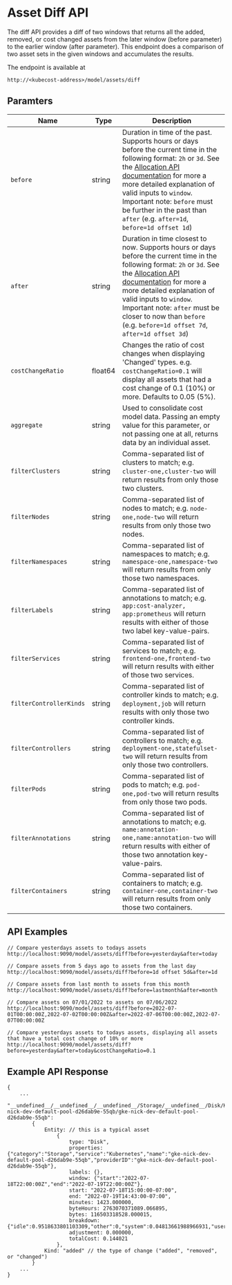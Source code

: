 Asset Diff API
====================================

The diff API provides a diff of two windows that returns all the added, removed, or cost changed assets from the later window (before parameter) to the earlier window (after parameter). This endpoint does a comparison of two asset sets in the given windows and accumulates the results.

The endpoint is available at
```
http://<kubecost-address>/model/assets/diff
```

## Paramters
| Name | Type | Description |
|------|------|-------------|
| `before` | string | Duration in time of the past. Supports hours or days before the current time in the following format: `2h` or `3d`. See the [Allocation API documentation](/allocation.md#querying) for more a more detailed explanation of valid inputs to `window`. Important note: `before` must be further in the past than `after` (e.g. `after=1d`, `before=1d offset 1d`) |
| `after` | string | Duration in time closest to now. Supports hours or days before the current time in the following format: `2h` or `3d`. See the [Allocation API documentation](/allocation.md#querying) for more a more detailed explanation of valid inputs to `window`. Important note: `after` must be closer to now than `before` (e.g. `before=1d offset 7d`, `after=1d offset 3d`) |
| `costChangeRatio` | float64 | Changes the ratio of cost changes when displaying 'Changed' types. e.g. `costChangeRatio=0.1` will display all assets that had a cost change of 0.1 (10%) or more. Defaults to 0.05 (5%). |
| `aggregate` | string | Used to consolidate cost model data. Passing an empty value for this parameter, or not passing one at all, returns data by an individual asset. |
| `filterClusters` | string | Comma-separated list of clusters to match; e.g. `cluster-one,cluster-two` will return results from only those two clusters. |
| `filterNodes` | string | Comma-separated list of nodes to match; e.g. `node-one,node-two` will return results from only those two nodes. |
| `filterNamespaces` | string | Comma-separated list of namespaces to match; e.g. `namespace-one,namespace-two` will return results from only those two namespaces. |
| `filterLabels` | string | Comma-separated list of annotations to match; e.g. `app:cost-analyzer, app:prometheus` will return results with either of those two label key-value-pairs. |
| `filterServices` | string | Comma-separated list of services to match; e.g. `frontend-one,frontend-two` will return results with either of those two services. |
| `filterControllerKinds` | string | Comma-separated list of controller kinds to match; e.g. `deployment,job` will return results with only those two controller kinds. |
| `filterControllers` | string | Comma-separated list of controllers to match; e.g. `deployment-one,statefulset-two` will return results from only those two controllers. |
| `filterPods` | string | Comma-separated list of pods to match; e.g. `pod-one,pod-two` will return results from only those two pods. |
| `filterAnnotations` | string | Comma-separated list of annotations to match; e.g. `name:annotation-one,name:annotation-two` will return results with either of those two annotation key-value-pairs. |
| `filterContainers` | string | Comma-separated list of containers to match; e.g. `container-one,container-two` will return results from only those two containers. |

## API Examples

```
// Compare yesterdays assets to todays assets
http://localhost:9090/model/assets/diff?before=yesterday&after=today

// Compare assets from 5 days ago to assets from the last day
http://localhost:9090/model/assets/diff?before=1d offset 5d&after=1d

// Compare assets from last month to assets from this month
http://localhost:9090/model/assets/diff?before=lastmonth&after=month

// Compare assets on 07/01/2022 to assets on 07/06/2022
http://localhost:9090/model/assets/diff?before=2022-07-01T00:00:00Z,2022-07-02T00:00:00Z&after=2022-07-06T00:00:00Z,2022-07-07T00:00:00Z

// Compare yesterdays assets to todays assets, displaying all assets that have a total cost change of 10% or more
http://localhost:9090/model/assets/diff?before=yesterday&after=today&costChangeRatio=0.1
```

## Example API Response

```
{
    ...
    "__undefined__/__undefined__/__undefined__/Storage/__undefined__/Disk/Kubernetes/gke-nick-dev-default-pool-d26dab9e-55qb/gke-nick-dev-default-pool-d26dab9e-55qb":
        {
            Entity: // this is a typical asset
                {
                    type: "Disk",
                    properties: {"category":"Storage","service":"Kubernetes","name":"gke-nick-dev-default-pool-d26dab9e-55qb","providerID":"gke-nick-dev-default-pool-d26dab9e-55qb"},
                    labels: {},
                    window: {"start":"2022-07-18T22:00:00Z","end":"2022-07-19T22:00:00Z"},
                    start: "2022-07-18T15:00:00-07:00",
                    end: "2022-07-19T14:43:00-07:00",
                    minutes: 1423.000000,
                    byteHours: 2763070371089.066895,
                    bytes: 116503318528.000015,
                    breakdown: {"idle":0.9518633801103309,"other":0,"system":0.04813661988966931,"user":0},
                    adjustment: 0.000000,
                    totalCost: 0.144021
                },
            Kind: "added" // the type of change ("added", "removed", or "changed")
        }
    ...
}
```

